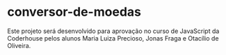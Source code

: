 # conversor-de-moedas
Este projeto será desenvolvido para aprovação no curso de JavaScript da Coderhouse pelos alunos Maria Luiza Precioso, Jonas Fraga e Otacílio de Oliveira.
